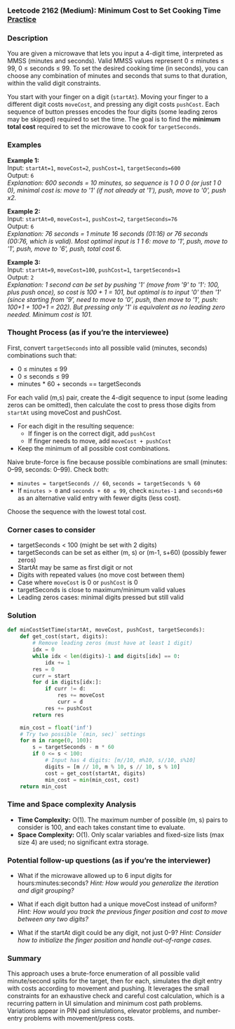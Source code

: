 ### Leetcode 2162 (Medium): Minimum Cost to Set Cooking Time [Practice](https://leetcode.com/problems/minimum-cost-to-set-cooking-time)

### Description  
You are given a microwave that lets you input a 4-digit time, interpreted as MMSS (minutes and seconds). Valid MMSS values represent 0 ≤ minutes ≤ 99, 0 ≤ seconds ≤ 99. To set the desired cooking time (in seconds), you can choose any combination of minutes and seconds that sums to that duration, within the valid digit constraints.

You start with your finger on a digit (`startAt`). Moving your finger to a different digit costs `moveCost`, and pressing any digit costs `pushCost`. Each sequence of button presses encodes the four digits (some leading zeros may be skipped) required to set the time. The goal is to find the **minimum total cost** required to set the microwave to cook for `targetSeconds`.

### Examples  

**Example 1:**  
Input: `startAt=1`, `moveCost=2`, `pushCost=1`, `targetSeconds=600`  
Output: `6`  
*Explanation: 600 seconds = 10 minutes, so sequence is 1 0 0 0 (or just 1 0 0), minimal cost is: move to '1' (if not already at '1'), push, move to '0', push x2.*

**Example 2:**  
Input: `startAt=0`, `moveCost=1`, `pushCost=2`, `targetSeconds=76`  
Output: `6`  
*Explanation: 76 seconds = 1 minute 16 seconds (01:16) or 76 seconds (00:76, which is valid). Most optimal input is 1 1 6: move to '1', push, move to '1', push, move to '6', push, total cost 6.*

**Example 3:**  
Input: `startAt=9`, `moveCost=100`, `pushCost=1`, `targetSeconds=1`  
Output: `2`  
*Explanation: 1 second can be set by pushing '1' (move from '9' to '1': 100, plus push once), so cost is 100 + 1 = 101, but optimal is to input '0' then '1' (since starting from '9', need to move to '0', push, then move to '1', push: 100+1 + 100+1 = 202). But pressing only '1' is equivalent as no leading zero needed. Minimum cost is 101.*

### Thought Process (as if you’re the interviewee)  

First, convert `targetSeconds` into all possible valid (minutes, seconds) combinations such that:
- 0 ≤ minutes ≤ 99
- 0 ≤ seconds ≤ 99
- minutes \* 60 + seconds == targetSeconds

For each valid (m,s) pair, create the 4-digit sequence to input (some leading zeros can be omitted), then calculate the cost to press those digits from `startAt` using moveCost and pushCost.
- For each digit in the resulting sequence:
  - If finger is on the correct digit, add `pushCost`
  - If finger needs to move, add `moveCost + pushCost`
- Keep the minimum of all possible cost combinations.

Naive brute-force is fine because possible combinations are small (minutes: 0–99, seconds: 0–99). Check both:
- `minutes = targetSeconds // 60`, `seconds = targetSeconds % 60`
- If `minutes > 0` and `seconds + 60 ≤ 99`, check `minutes-1` and `seconds+60` as an alternative valid entry with fewer digits (less cost).

Choose the sequence with the lowest total cost.

### Corner cases to consider  
- targetSeconds < 100 (might be set with 2 digits)
- targetSeconds can be set as either (m, s) or (m-1, s+60) (possibly fewer zeros)
- StartAt may be same as first digit or not
- Digits with repeated values (no move cost between them)
- Case where `moveCost` is 0 or `pushCost` is 0
- targetSeconds is close to maximum/minimum valid values
- Leading zeros cases: minimal digits pressed but still valid

### Solution

```python
def minCostSetTime(startAt, moveCost, pushCost, targetSeconds):
    def get_cost(start, digits):
        # Remove leading zeros (must have at least 1 digit)
        idx = 0
        while idx < len(digits)-1 and digits[idx] == 0:
            idx += 1
        res = 0
        curr = start
        for d in digits[idx:]:
            if curr != d:
                res += moveCost
                curr = d
            res += pushCost
        return res

    min_cost = float('inf')
    # Try two possible `(min, sec)` settings
    for m in range(0, 100):
        s = targetSeconds - m * 60
        if 0 <= s < 100:
            # Input has 4 digits: [m//10, m%10, s//10, s%10]
            digits = [m // 10, m % 10, s // 10, s % 10]
            cost = get_cost(startAt, digits)
            min_cost = min(min_cost, cost)
    return min_cost
```

### Time and Space complexity Analysis  

- **Time Complexity:** O(1). The maximum number of possible (m, s) pairs to consider is 100, and each takes constant time to evaluate.
- **Space Complexity:** O(1). Only scalar variables and fixed-size lists (max size 4) are used; no significant extra storage.

### Potential follow-up questions (as if you’re the interviewer)  

- What if the microwave allowed up to 6 input digits for hours:minutes:seconds?
  *Hint: How would you generalize the iteration and digit grouping?*

- What if each digit button had a unique moveCost instead of uniform?
  *Hint: How would you track the previous finger position and cost to move between any two digits?*

- What if the startAt digit could be any digit, not just 0-9?
  *Hint: Consider how to initialize the finger position and handle out-of-range cases.*

### Summary
This approach uses a brute-force enumeration of all possible valid minute/second splits for the target, then for each, simulates the digit entry with costs according to movement and pushing. It leverages the small constraints for an exhaustive check and careful cost calculation, which is a recurring pattern in UI simulation and minimum cost path problems. Variations appear in PIN pad simulations, elevator problems, and number-entry problems with movement/press costs.